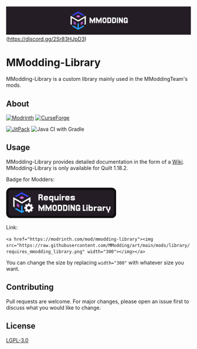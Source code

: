 ![MModding](https://raw.githubusercontent.com/MModding/art/main/brand/mmodding_dark_banner.png)(https://discord.gg/2Sr83HJpD3)

# MModding-Library #

MModding-Library is a custom library mainly used in the MModdingTeam's mods.

## About
[![Modrinth](https://modrinth-utils.vercel.app/api/badge/versions?id=J3eDXLuX&logo=true&last=true)](https://www.modrinth.com/mod/mmodding-library/versions)
[![CurseForge](http://cf.way2muchnoise.eu/versions/694928.svg)](https://www.curseforge.com/minecraft/mc-mods/mmodding-library)

[![JitPack](https://jitpack.io/v/MModding/MModding-Library.svg)](https://jitpack.io/#MModding/MModding-Library)
![Java CI with Gradle](https://github.com/MModding/MModding-Library/workflows/Java%20CI%20with%20Gradle/badge.svg?branch=main)

## Usage
MModding-Library provides detailed documentation in the form of a [Wiki](https://mmodding.gitbook.io/mmodding-library/). MModding-Library is only available for Quilt 1.18.2.

Badge for Modders:

<a href="https://modrinth.com/mod/mmodding-library"><img src="https://raw.githubusercontent.com/MModding/art/main/mods/library/requires_mmodding_library.png" width="300"></img></a>

Link:

``<a href="https://modrinth.com/mod/mmodding-library"><img src="https://raw.githubusercontent.com/MModding/art/main/mods/library/requires_mmodding_library.png" width="300"></img></a>``

You can change the size by replacing `width="300"` with whatever size you want.

## Contributing
Pull requests are welcome. For major changes, please open an issue first to discuss what you would like to change.

## License
[LGPL-3.0](https://opensource.org/licenses/LGPL-3.0)
